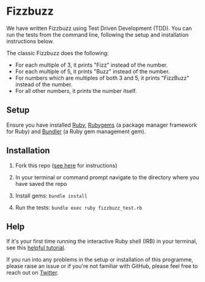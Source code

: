 # Fizzbuzz

We have written Fizzbuzz using Test Driven Development (TDD). You can run the tests from the command line, following the setup and installation instructions below.

The classic Fizzbuzz does the following:
* For each multiple of 3, it prints "Fizz" instead of the number.
* For each multiple of 5, it prints "Buzz" instead of the number.
* For numbers which are multiples of both 3 and 5, it prints "FizzBuzz" instead of the number.
* For all other numbers, it prints the number itself.

## Setup 

Ensure you have installed [Ruby](https://www.ruby-lang.org/en/downloads/), [Rubygems](https://rubygems.org/pages/download) (a package manager framework for Ruby) and [Bundler](https://bundler.io/) (a Ruby gem management gem).

## Installation 
1. Fork this repo ([see here](https://help.github.com/en/articles/fork-a-repo) for instructions)

1. In your terminal or command prompt navigate to the directory where you have saved the repo

1. Install gems: ```bundle install```

1. Run the tests: ```bundle exec ruby fizzbuzz_test.rb```

## Help

If it's your first time running the interactive Ruby shell (IRB) in your terminal, see this [helpful tutorial](https://www.digitalocean.com/community/tutorials/how-to-use-irb-to-explore-ruby). 

If you run into any problems in the setup or installation of this programme, please raise an issue or if you're not familiar with GitHub, please feel free to reach out on [Twitter](https://twitter.com/a_adewusi). 
